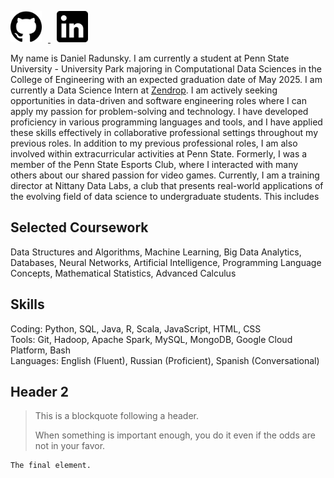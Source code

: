 <p align="left">
  <a href="https://github.com/drad2042">
    <img src="/assets/img/github_logo.png" alt="GitHub" width="50" style="margin-right: 10px;">
  </a>
  <a href="https://www.linkedin.com/in/daniel-radunsky/">
    <img src="/assets/img/linkedinlogo.png" alt="LinkedIn" width="50" style="margin-left: 10px;">
  </a>
</p>

My name is Daniel Radunsky. I am currently a student at Penn State University - University Park majoring in Computational Data Sciences in the College of Engineering with an expected graduation date of May 2025. I am currently a Data Science Intern at [Zendrop](https://zendrop.com/). I am actively seeking opportunities in data-driven and software engineering roles where I can apply my passion for problem-solving and technology. I have developed proficiency in various programming languages and tools, and I have applied these skills effectively in collaborative professional settings throughout my previous roles. In addition to my previous professional roles, I am also involved within extracurricular activities at Penn State. Formerly, I was a member of the Penn State Esports Club, where I interacted with many others about our shared passion for video games. Currently, I am a training director at Nittany Data Labs, a club that presents real-world applications of the evolving field of data science to undergraduate students. This includes  

## Selected Coursework
Data Structures and Algorithms, Machine Learning, Big Data Analytics, Databases, Neural 
Networks, Artificial Intelligence, Programming Language Concepts, Mathematical Statistics, Advanced Calculus

## Skills
Coding: Python, SQL, Java, R, Scala, JavaScript, HTML, CSS \
Tools: Git, Hadoop, Apache Spark, MySQL, MongoDB, Google Cloud Platform, Bash \
Languages: English (Fluent), Russian (Proficient), Spanish (Conversational)

## Header 2

> This is a blockquote following a header.
>
> When something is important enough, you do it even if the odds are not in your favor.


```
The final element.
```
